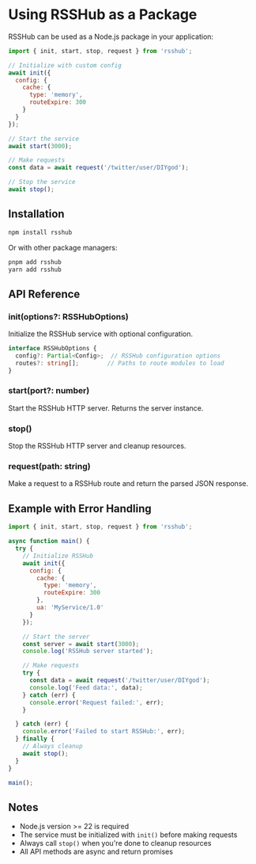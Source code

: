 # Using RSSHub as a Package

RSSHub can be used as a Node.js package in your application:

```javascript
import { init, start, stop, request } from 'rsshub';

// Initialize with custom config
await init({
  config: {
    cache: {
      type: 'memory',
      routeExpire: 300
    }
  }
});

// Start the service
await start(3000);

// Make requests
const data = await request('/twitter/user/DIYgod');

// Stop the service
await stop();
```

## Installation

```bash
npm install rsshub
```

Or with other package managers:
```bash
pnpm add rsshub
yarn add rsshub
```

## API Reference

### init(options?: RSSHubOptions)
Initialize the RSSHub service with optional configuration.

```typescript
interface RSSHubOptions {
  config?: Partial<Config>;  // RSSHub configuration options
  routes?: string[];        // Paths to route modules to load
}
```

### start(port?: number)
Start the RSSHub HTTP server. Returns the server instance.

### stop()
Stop the RSSHub HTTP server and cleanup resources.

### request(path: string)
Make a request to a RSSHub route and return the parsed JSON response.

## Example with Error Handling

```javascript
import { init, start, stop, request } from 'rsshub';

async function main() {
  try {
    // Initialize RSSHub
    await init({
      config: {
        cache: {
          type: 'memory',
          routeExpire: 300
        },
        ua: 'MyService/1.0'
      }
    });

    // Start the server
    const server = await start(3000);
    console.log('RSSHub server started');

    // Make requests
    try {
      const data = await request('/twitter/user/DIYgod');
      console.log('Feed data:', data);
    } catch (err) {
      console.error('Request failed:', err);
    }

  } catch (err) {
    console.error('Failed to start RSSHub:', err);
  } finally {
    // Always cleanup
    await stop();
  }
}

main();
```

## Notes
- Node.js version >= 22 is required
- The service must be initialized with `init()` before making requests
- Always call `stop()` when you're done to cleanup resources
- All API methods are async and return promises
